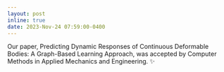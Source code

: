 ```yaml
---
layout: post
inline: true
date: 2023-Nov-24 07:59:00-0400
---
```


Our paper, Predicting Dynamic Responses of Continuous Deformable Bodies: A Graph-Based Learning Approach, was accepted by Computer Methods in Applied Mechanics and Engineering.
:sparkles: 
